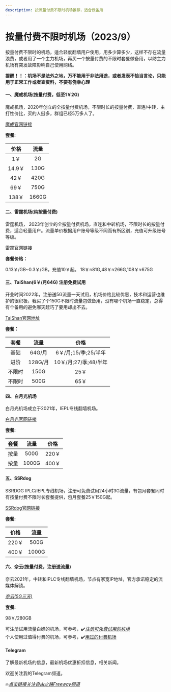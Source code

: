 ```yaml
---
description: 按流量付费不限时机场推荐，适合做备用
---
```


# 按量付费不限时机场（2023/9）

按量付费不限时的机场，适合轻度翻墙用户使用，用多少算多少，这样不存在流量浪费，或者用了一个主力机场，再买一个按量付费的不限时套餐做备用，以防主力机场有突发故障影响自己使用网络。

**提醒！！：机场不是法外之地，万不能用于非法用途，或者发表不恰当言论，只能用于正常工作或者查资料，不要有侥幸心理**

#### 一、魔戒机场(按量付费，低至1￥2G)

魔戒机场，2020年创立的全按量付费机场，不限时长的按量付费，直连/中转，主打性价比，买的人挺多，群组已经5万多人了。

[魔戒官网链接](https://mojie.site/#/register?code=iICx75It)

**套餐:**

|   价格  |   流量  |
| :---: | :---: |
|   1￥  |   2G  |
| 14.9￥ |  130G |
|  42￥  |  420G |
|  69￥  |  750G |
|  138￥ | 1660G |

#### 二、雷霆机场(纯按量付费)

雷霆机场， 2023年创立的全按量付费机场，直连和中转机场，不限时长的按量付费，适合轻量用户。流量单价根据用户账号等级不同而有所区别，充值可升级账号等级。

[雷霆官网链接](https://invite.ltss.cc/SMSnFz6K)

**套餐价格：**

0.13￥/GB\~0.3￥/GB，充值10￥起。 18￥≈81G,48￥≈266G,108￥≈675G

#### 三、TaiShan(6￥/月64G) 注册免费试用

开业时间2022年，注册送5G流量一天试用，机场价格比较优惠，技术和运营也维护的很积极，我买了个150G不限时流量包做备用，没有哪个机场一直稳定，总得有个备用的避免哪天赶巧了要用却出不去。

[TaiShan官网地址](https://us.taishan.pro/#/register?code=Z4Y90y3y)

**套餐：**

|  套餐 |   流量   |        价格        |
| :-: | :----: | :--------------: |
|  基础 |  64G/月 |  6￥/月;15/季;25/半年 |
|  进阶 | 128G/月 | 10￥/月;27/季;48/半年 |
| 不限时 |  150G  |        25￥       |
| 不限时 |  500G  |        65￥       |

#### 四、白月光机场

白月光机场成立于2021年，IEPL专线翻墙机场。

[白月光官网链接](https://bygcloud.com/#/register?code=BL68TM9d)

**套餐:**

|  套餐 |   流量  |  价格  |
| :-: | :---: | :--: |
|  按量 |  500G | 220￥ |
|  按量 | 1000G | 400￥ |

#### 五、SSRdog

SSRDOG IPLC/IEPL专线机场，注册可免费试用24小时3G流量，有包月套餐同时有按量付费不限时长套餐提供，包月套餐25￥150G起。

[SSRdog官网链接](https://dog.ssrdog111.com/#/register?code=O0dxApsX)

**套餐:**

|  价格  |   流量  |
| :--: | :---: |
| 220￥ |  500G |
| 400￥ | 1000G |

#### 六、奈云(按量付费，注册送流量)

奈云2021年，中转和IPLC专线翻墙机场，节点有家宽IP地址，官方承诺稳定的流媒体解锁。

[_奈云(5G三天)_](https://naiunny.store/#/register?code=KfeBrj3u)

**套餐:**

98￥/280GB

可注册试用流量白嫖的机场，可参考，✔️[_注册可免费试用的机场_](http://clashwin.org/freetrail/)\
个人使用过值得付费的机场，可参考，✔️[用过的付费机场](https://clashwin.org/jichangtuijian/)

#### Telegram

了解最新机场的信息，最新机场优惠折扣信息，相关新闻。

欢迎关注我的Telegram频道。

🔥[_点击链接关注自由之路Freeway频道_](https://t.me/openwayz)
